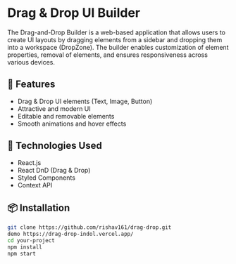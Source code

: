 # Drag & Drop UI Builder
The Drag-and-Drop Builder is a web-based application that allows users to create UI layouts by dragging elements from a sidebar and dropping them into a workspace (DropZone). The builder enables customization of element properties, removal of elements, and ensures responsiveness across various devices.


## 🚀 Features
- Drag & Drop UI elements (Text, Image, Button)
- Attractive and modern UI
- Editable and removable elements
- Smooth animations and hover effects

## 🔧 Technologies Used
- React.js
- React DnD (Drag & Drop)
- Styled Components
- Context API

## 📦 Installation

```sh
git clone https://github.com/rishav161/drag-drop.git
demo https://drag-drop-indol.vercel.app/
cd your-project
npm install
npm start
